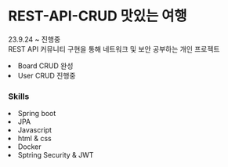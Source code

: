 # REST-API-CRUD 맛있는 여행
23.9.24 ~ 진행중 <br />
REST API 커뮤니티 구현을 통해 네트워크 및 보안 공부하는 개인 프로젝트 <br />
<li>Board CRUD 완성</li>
<li>User CRUD 진행중</li>

### Skills
<li>Spring boot</li>
<li>JPA</li>
<li>Javascript</li>
<li>html & css</li>
<li>Docker</li>
<li>Sptring Security & JWT</li>


